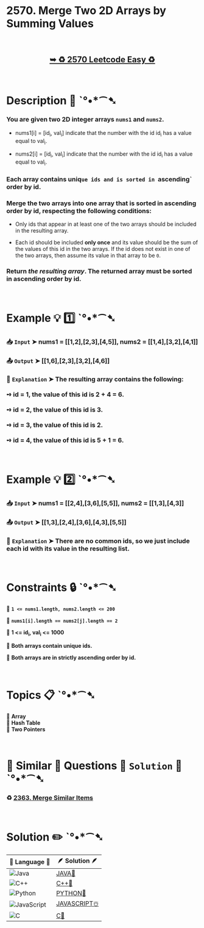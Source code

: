 # 2570. Merge Two 2D Arrays by Summing Values

</br>

<h2 align="center"> 

<a href="https://leetcode.com/problems/merge-two-2d-arrays-by-summing-values/?envType=daily-question&envId=2025-03-02"><strong>➥ ♻️ 2570 Leetcode Easy ♻️ </strong></a>
</h2>

</br>

# Description 📜 ˋ°•*⁀➷

### You are given two 2D integer arrays `nums1` and `nums2`.

- nums1[i] = [id<sub>i</sub>, val<sub>i</sub>] indicate that the number with the id id<sub>i</sub> has a value equal to val<sub>i</sub>.

- nums2[i] = [id<sub>i</sub>, val<sub>i</sub>] indicate that the number with the id id<sub>i</sub> has a value equal to val<sub>i</sub>.

### Each array contains uniq`ue ids and is sorted in `ascending` order by id.

### Merge the two arrays into one array that is sorted in ascending order by id, respecting the following conditions:

- Only ids that appear in at least one of the two arrays should be included in the resulting array.

- Each id should be included **only once** and its value should be the sum of the values of this id in the two arrays. If the id does not exist in one of the two arrays, then assume its value in that array to be `0`.

### Return *the resulting array*. The returned array must be sorted in ascending order by id.

</br>

# Example 💡 1️⃣ ˋ°•*⁀➷

  ### 📥 `Input`  ➤ nums1 = [[1,2],[2,3],[4,5]], nums2 = [[1,4],[3,2],[4,1]]

  ### 📤 `Output`  ➤ [[1,6],[2,3],[3,2],[4,6]]

  ### 🔦 `Explanation`  ➤ The resulting array contains the following:</br></br>➺ id = 1, the value of this id is 2 + 4 = 6.</br></br>➺ id = 2, the value of this id is 3.</br></br>➺ id = 3, the value of this id is 2.</br></br>➺ id = 4, the value of this id is 5 + 1 = 6.

</br>

# Example 💡 2️⃣ ˋ°•*⁀➷

  ### 📥 `Input` ➤ nums1 = [[2,4],[3,6],[5,5]], nums2 = [[1,3],[4,3]]

  ### 📤 `Output`  ➤  [[1,3],[2,4],[3,6],[4,3],[5,5]]

  ### 🔦 `Explanation` ➤ There are no common ids, so we just include each id with its value in the resulting list.

</br>

# Constraints 🔒 ˋ°•*⁀➷

🔹 **`1 <= nums1.length, nums2.length <= 200`** </br>

🔹 **`nums1[i].length == nums2[j].length == 2`** </br>

🔹 **1 <= id<sub>i</sub>, val<sub>i</sub> <= 1000** </br>

🔹 **Both arrays contain unique ids.** </br>

🔹 **Both arrays are in strictly ascending order by id.** </br>

</br>

# Topics 📋 ˋ°•*⁀➷

🔸 **Array**  </br>
🔸 **Hash Table**  </br>
🔸 **Two Pointers**  </br>

</br>

# 🌯 Similar 🍲 Questions 🍜 `Solution` 🍱 ˋ°•*⁀➷

### ♻️ [2363. Merge Similar Items](https://github.com/Prakhar-002/LEETCODE/tree/main/%F0%9F%8E%AD%20LEVEL%20wise%20que%20with%20solution%20%F0%9F%8E%AF/%E2%99%BB%EF%B8%8F%20Easy%E2%99%BB%EF%B8%8F/%E2%99%BB%EF%B8%8F%20Easy%202363.%20Merge%20Similar%20Items%20%E2%98%83%EF%B8%8F%20%F0%9F%8D%81%20%F0%9F%8D%B0%20%20%F0%9F%8E%B2) </br>

</br>

# Solution ✏️ ˋ°•*⁀➷

| 📒 Language 📒  | 🪶 Solution 🪶 |
| ------------- | ------------- |
|  ![Java](https://img.shields.io/badge/java-%23ED8B00.svg?style=for-the-badge&logo=openjdk&logoColor=white)  | [JAVA🍁](https://github.com/Prakhar-002/LEETCODE/blob/main/%F0%9F%8D%84%20Daily%20Challenge%202025%20%F0%9F%8D%B3/%F0%9F%94%AC%20Examine%20Thoroughly%20%F0%9F%A7%AC/03%20Mar%20%F0%9F%8C%BC/02%20-%2003%20-%202025%20---%202570.%20Merge%20Two%202D%20Arrays%20by%20Summing%20Values%20%E2%98%83%EF%B8%8F%20%F0%9F%8D%81%20%F0%9F%8D%B0%20%F0%9F%8E%B2%20%F0%9F%92%96/%F0%9F%8D%81JAVA%20-%202570.%20Merge%20Two%202D%20Arrays%20by%20Summing%20Values.java) |
|  ![C++](https://img.shields.io/badge/c++-%2300599C.svg?style=for-the-badge&logo=c%2B%2B&logoColor=white)  | [C++🎲](https://github.com/Prakhar-002/LEETCODE/blob/main/%F0%9F%8D%84%20Daily%20Challenge%202025%20%F0%9F%8D%B3/%F0%9F%94%AC%20Examine%20Thoroughly%20%F0%9F%A7%AC/03%20Mar%20%F0%9F%8C%BC/02%20-%2003%20-%202025%20---%202570.%20Merge%20Two%202D%20Arrays%20by%20Summing%20Values%20%E2%98%83%EF%B8%8F%20%F0%9F%8D%81%20%F0%9F%8D%B0%20%F0%9F%8E%B2%20%F0%9F%92%96/%F0%9F%8E%B2CPP%20-%202570.%20Merge%20Two%202D%20Arrays%20by%20Summing%20Values.cpp)  |
|  ![Python](https://img.shields.io/badge/python-3670A0?style=for-the-badge&logo=python&logoColor=ffdd54)    | [PYTHON🍰](https://github.com/Prakhar-002/LEETCODE/blob/main/%F0%9F%8D%84%20Daily%20Challenge%202025%20%F0%9F%8D%B3/%F0%9F%94%AC%20Examine%20Thoroughly%20%F0%9F%A7%AC/03%20Mar%20%F0%9F%8C%BC/02%20-%2003%20-%202025%20---%202570.%20Merge%20Two%202D%20Arrays%20by%20Summing%20Values%20%E2%98%83%EF%B8%8F%20%F0%9F%8D%81%20%F0%9F%8D%B0%20%F0%9F%8E%B2%20%F0%9F%92%96/%F0%9F%8D%B0PYTHON%20-%202570.%20Merge%20Two%202D%20Arrays%20by%20Summing%20Values.py) |
| ![JavaScript](https://img.shields.io/badge/javascript-%23323330.svg?style=for-the-badge&logo=javascript&logoColor=%23F7DF1E)   | [JAVASCRIPT☃️](https://github.com/Prakhar-002/LEETCODE/blob/main/%F0%9F%8D%84%20Daily%20Challenge%202025%20%F0%9F%8D%B3/%F0%9F%94%AC%20Examine%20Thoroughly%20%F0%9F%A7%AC/03%20Mar%20%F0%9F%8C%BC/02%20-%2003%20-%202025%20---%202570.%20Merge%20Two%202D%20Arrays%20by%20Summing%20Values%20%E2%98%83%EF%B8%8F%20%F0%9F%8D%81%20%F0%9F%8D%B0%20%F0%9F%8E%B2%20%F0%9F%92%96/%E2%98%83%EF%B8%8FJAVASCRIPT%20-%202570.%20Merge%20Two%202D%20Arrays%20by%20Summing%20Values.js) |
|   ![C](https://img.shields.io/badge/c-%2300599C.svg?style=for-the-badge&logo=c&logoColor=white)   | [C💖](https://github.com/Prakhar-002/LEETCODE/blob/main/%F0%9F%8D%84%20Daily%20Challenge%202025%20%F0%9F%8D%B3/%F0%9F%94%AC%20Examine%20Thoroughly%20%F0%9F%A7%AC/03%20Mar%20%F0%9F%8C%BC/02%20-%2003%20-%202025%20---%202570.%20Merge%20Two%202D%20Arrays%20by%20Summing%20Values%20%E2%98%83%EF%B8%8F%20%F0%9F%8D%81%20%F0%9F%8D%B0%20%F0%9F%8E%B2%20%F0%9F%92%96/%F0%9F%92%96C%20-%202570.%20Merge%20Two%202D%20Arrays%20by%20Summing%20Values.c)  |
